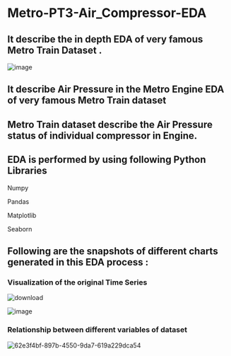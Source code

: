 # Metro-PT3-Air_Compressor-EDA

## It describe the in depth EDA of very famous Metro Train Dataset . 

![image](https://github.com/Kartik-Doye/Metro-PT3-Air_Compressor-EDA/assets/140334885/42d720e6-3b0e-4832-9613-bcae86c5a360)

## It describe Air Pressure in the Metro Engine EDA of very famous Metro Train dataset

## Metro Train dataset describe the Air Pressure status of individual compressor in Engine.

## EDA is performed by using following Python Libraries

Numpy

Pandas

Matplotlib

Seaborn


## Following are the snapshots of different charts generated in this EDA process :

### Visualization of the original Time Series

![download](https://github.com/Kartik-Doye/Metro-PT3-Air_Compressor-EDA/assets/140334885/48354c1b-38fa-4786-a799-79e01e2b11cd)


![image](https://github.com/Kartik-Doye/Metro-PT3-Air_Compressor-EDA/assets/140334885/f9a0145e-7b6e-4dcf-a955-2ffd701dfddb)


### Relationship between different variables of dataset

![62e3f4bf-897b-4550-9da7-619a229dca54](https://github.com/Kartik-Doye/Metro-PT3-Air_Compressor-EDA/assets/140334885/2ed72269-11dd-4277-be5b-7d05ecb34042)
